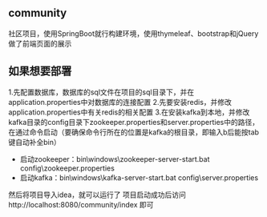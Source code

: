 ## community
社区项目，使用SpringBoot就行构建环境，使用thymeleaf、bootstrap和jQuery做了前端页面的展示

## 如果想要部署
1.先配置数据库，数据库的sql文件在项目的sql目录下，并在application.properties中对数据库的连接配置
2.先要安装redis，并修改application.properties中有关redis的相关配置
3.在安装kafka到本地，并修改kafka目录的config目录下zookeeper.properties和server.properties中的路径，在通过命令启动（要确保命令行所在的位置是kafka的根目录，即输入b后能按tab键自动补全bin）
* 启动zookeeper：bin\windows\zookeeper-server-start.bat config\zookeeper.properties
* 启动kafka：bin\windows\kafka-server-start.bat config\server.properties

然后将项目导入idea，就可以运行了
项目启动成功后访问http://localhost:8080/community/index 即可
